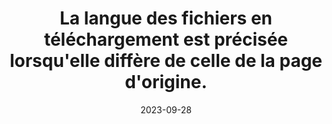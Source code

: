 ---
N: '144'
Rubrique: Liens
title: La langue des fichiers en téléchargement est précisée lorsqu'elle diffère
  de celle de la page d'origine.
detail: La langue des fichiers en téléchargement est précisée lorsqu'elle  diffère de celle du Document de Contenu (Content Document) d'origine.
categories: [" Liens"]
agrege: O4144-E049
opquast: '4 144'
indiceebook: '49'
description: "Règle n° 049"
weight:  049
actif: '1'
layout: rules
date: 2023-09-28
tags: ["", ""]
objectif: ["", ""]
Meo: ""
Controle: ""
Author: "Opquast"
steps: ["", ""]
---